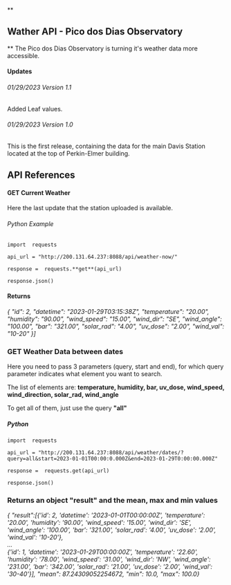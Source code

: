 **

## Wather API - Pico dos Dias Observatory

**
The Pico dos Dias Observatory is turning it's weather data more accessible.

#### Updates

###### 01/29/2023  Version 1.1

Added Leaf values.

###### 01/29/2023  Version 1.0

This is the first release, containing the data for the main Davis Station located at the top of Perkin-Elmer building.

## API References

#### GET Current Weather

Here the last update that the station uploaded is available.
###### Python Example

    import  requests
    
    api_url = "http://200.131.64.237:8088/api/weather-now/"
    
    response =  requests.**get**(api_url)
    
    response.json()
 
 #### Returns 
*{ "id": 2, "datetime": "2023-01-29T03:15:38Z", "temperature": "20.00", "humidity": "90.00", "wind_speed": "15.00", "wind_dir": "SE", "wind_angle": "100.00", "bar": "321.00", "solar_rad": "4.00", "uv_dose": "2.00", "wind_val": "10-20" }]*

### GET Weather Data between dates

Here you need to pass 3 parameters (query, start and end), for which query parameter indicates what element you want to search.

The list of elements are:  **temperature, humidity, bar, uv_dose, wind_speed, wind_direction, solar_rad, wind_angle**

To get all of them, just use the query  **"all"**

##### Python

    import  requests
    
    api_url = "http://200.131.64.237:8088/api/weather/dates/?query=all&start=2023-01-01T00:00:0.000Z&end=2023-01-29T0:00:00.000Z"
    
    response =  requests.get(api_url)
    
    response.json()

### Returns an object "result" and the mean, max and min values  
*{ "result":[{'id': 2, 'datetime': '2023-01-01T00:00:00Z', 'temperature': '20.00', 'humidity': '90.00', 'wind_speed': '15.00', 'wind_dir': 'SE', 'wind_angle': '100.00', 'bar': '321.00', 'solar_rad': '4.00', 'uv_dose': '2.00', 'wind_val': '10-20'},  
...  
{'id': 1, 'datetime': '2023-01-29T00:00:00Z', 'temperature': '22.60', 'humidity': '78.00', 'wind_speed': '31.00', 'wind_dir': 'NW', 'wind_angle': '231.00', 'bar': '342.00', 'solar_rad': '21.00', 'uv_dose': '2.00', 'wind_val': '30-40'}], "mean": 87.24309052254672, "min": 10.0, "max": 100.0}*
